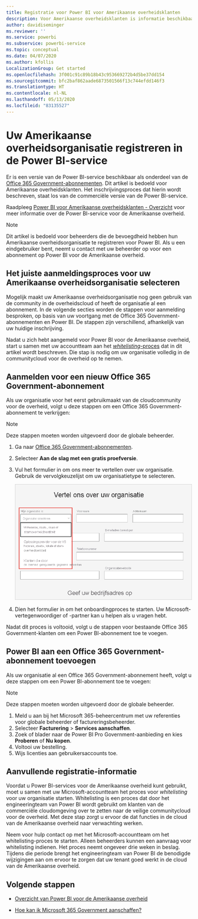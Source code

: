 ```yaml
---
title: Registratie voor Power BI voor Amerikaanse overheidsklanten
description: Voor Amerikaanse overheidsklanten is informatie beschikbaar over het aanmelden voor Power BI via de communitycloud voor de overheid.
author: davidiseminger
ms.reviewer: ''
ms.service: powerbi
ms.subservice: powerbi-service
ms.topic: conceptual
ms.date: 04/07/2020
ms.author: kfollis
LocalizationGroup: Get started
ms.openlocfilehash: 3f001c91c89b18b43c953669272b4d5be37dd154
ms.sourcegitcommit: bfc2baf862aade6873501566f13c744efdd146f3
ms.translationtype: HT
ms.contentlocale: nl-NL
ms.lasthandoff: 05/13/2020
ms.locfileid: "83135527"
---
```

# <a name="enroll-your-us-government-organization-in-the-power-bi-service"></a>Uw Amerikaanse overheidsorganisatie registreren in de Power BI-service

Er is een versie van de Power BI-service beschikbaar als onderdeel van de [Office 365 Government-abonnementen](https://www.microsoft.com/microsoft-365/government/compare-office-365-government-plans?rtc=1). Dit artikel is bedoeld voor Amerikaanse overheidsklanten. Het inschrijvingsproces dat hierin wordt beschreven, staat los van de commerciële versie van de Power BI-service.

Raadpleeg [Power BI voor Amerikaanse overheidsklanten - Overzicht](service-govus-overview.md) voor meer informatie over de Power BI-service voor de Amerikaanse overheid.

> [!NOTE]
> Dit artikel is bedoeld voor beheerders die de bevoegdheid hebben hun Amerikaanse overheidsorganisatie te registreren voor Power BI. Als u een eindgebruiker bent, neemt u contact met uw beheerder op voor een abonnement op Power BI voor de Amerikaanse overheid.
> 
> 

## <a name="select-the-right-sign-up-process-for-your-us-government-organization"></a>Het juiste aanmeldingsproces voor uw Amerikaanse overheidsorganisatie selecteren

Mogelijk maakt uw Amerikaanse overheidsorganisatie nog geen gebruik van de community in de overheidscloud of heeft de organisatie al een abonnement. In de volgende secties worden de stappen voor aanmelding besproken, op basis van uw voortgang met de Office 365 Government-abonnementen en Power BI. De stappen zijn verschillend, afhankelijk van uw huidige inschrijving.

Nadat u zich hebt aangemeld voor Power BI voor de Amerikaanse overheid, start u samen met uw accountteam aan het [*whitelisting*-proces](#additional-signup-information) dat in dit artikel wordt beschreven. Die stap is nodig om uw organisatie volledig in de communitycloud voor de overheid op te nemen.

## <a name="sign-up-for-a-new-office-365-government-plan"></a>Aanmelden voor een nieuw Office 365 Government-abonnement

Als uw organisatie voor het eerst gebruikmaakt van de cloudcommunity voor de overheid, volgt u deze stappen om een Office 365 Government-abonnement te verkrijgen:

> [!NOTE]
> Deze stappen moeten worden uitgevoerd door de globale beheerder.
>

1. Ga naar [Office 365 Government-abonnementen](https://products.office.com/government/office-365-web-services-for-government).
2. Selecteer **Aan de slag met een gratis proefversie**.
3. Vul het formulier in om ons meer te vertellen over uw organisatie. Gebruik de vervolgkeuzelijst om uw organisatietype te selecteren.

   ![Selecteer het organisatietype bij het aanmelden voor de proefversie.](media/service-govus-signup/gcc-trial-signup.png)

4. Dien het formulier in om het onboardingproces te starten. Uw Microsoft-vertegenwoordiger of -partner kan u helpen als u vragen hebt.

Nadat dit proces is voltooid, volgt u de stappen voor bestaande Office 365 Government-klanten om een Power BI-abonnement toe te voegen.

## <a name="add-power-bi-to-an-office-365-government-plan"></a>Power BI aan een Office 365 Government-abonnement toevoegen

Als uw organisatie al een Office 365 Government-abonnement heeft, volgt u deze stappen om een Power BI-abonnement toe te voegen:

> [!NOTE]
> Deze stappen moeten worden uitgevoerd door de globale beheerder.
> 
> 

1. Meld u aan bij het Microsoft 365-beheercentrum met uw referenties voor globale beheerder of factureringsbeheerder.
2. Selecteer **Facturering** > **Services aanschaffen**.
4. Zoek of blader naar de Power BI Pro Government-aanbieding en kies **Proberen** of **Nu kopen**.
5. Voltooi uw bestelling.
6. Wijs licenties aan gebruikersaccounts toe.

## <a name="additional-signup-information"></a>Aanvullende registratie-informatie

Voordat u Power BI-services voor de Amerikaanse overheid kunt gebruikt, moet u samen met uw Microsoft-accountteam het proces voor *whitelisting* voor uw organisatie starten. Whitelisting is een proces dat door het engineeringteam van Power BI wordt gebruikt om klanten van de commerciële cloudomgeving over te zetten naar de veilige communitycloud voor de overheid. Met deze stap zorgt u ervoor de dat functies in de cloud van de Amerikaanse overheid naar verwachting werken. 

Neem voor hulp contact op met het Microsoft-accountteam om het whitelisting-proces te starten. Alleen beheerders kunnen een aanvraag voor whitelisting indienen. Het proces neemt ongeveer drie weken in beslag. Tijdens die periode brengt het engineeringteam van Power BI de benodigde wijzigingen aan om ervoor te zorgen dat uw tenant goed werkt in de cloud van de Amerikaanse overheid.


## <a name="next-steps"></a>Volgende stappen

* [Overzicht van Power BI voor de Amerikaanse overheid](service-govus-overview.md)
- [Hoe kan ik Microsoft 365 Government aanschaffen?](https://docs.microsoft.com/office365/servicedescriptions/office-365-platform-service-description/office-365-us-government/microsoft-365-government-how-to-buy#how-do-i-buy-microsoft-365-government)